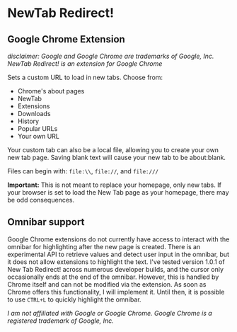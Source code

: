 # NewTab Redirect!
## Google Chrome Extension
_disclaimer: Google and Google Chrome are trademarks of Google, Inc. NewTab Redirect! is an extension for Google Chrome_

Sets a custom URL to load in new tabs.  Choose from:
 *  Chrome's about pages
 *  NewTab
 *  Extensions
 *  Downloads
 *  History
 *  Popular URLs
 *  Your own URL
 
Your custom tab can also be a local file, allowing you to create your own new tab page. Saving blank text will cause your new tab to be about:blank.

Files can begin with: `file:\\`, `file://`, and `file:///`

**Important:** 
This is not meant to replace your homepage, only new tabs.  If your browser is set to load the New Tab page as your homepage, there may be odd consequences.


## Omnibar support
Google Chrome extensions do not currently have access to interact with the omnibar for highlighting after the new page is created.  There is an experimental API to retrieve values and detect user input in the omnibar, but it does not allow extensions to highlight the text.  I've tested version 1.0.1 of New Tab Redirect! across numerous developer builds, and the cursor only occasionally ends at the end of the omnibar.  However, this is handled by Chrome itself and can not be modified via the extension.  As soon as Chrome offers this functionality, I will implement it.  Until then, it is possible to use `CTRL+L` to quickly highlight the omnibar.

_I am not affiliated with Google or Google Chrome.
Google Chrome is a registered trademark of Google, Inc._



